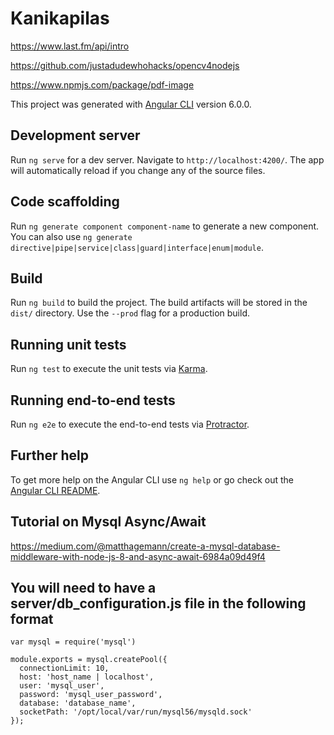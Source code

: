 # Kanikapilas

https://www.last.fm/api/intro

https://github.com/justadudewhohacks/opencv4nodejs

https://www.npmjs.com/package/pdf-image

This project was generated with [Angular CLI](https://github.com/angular/angular-cli) version 6.0.0.

## Development server

Run `ng serve` for a dev server. Navigate to `http://localhost:4200/`. The app will automatically reload if you change any of the source files.

## Code scaffolding

Run `ng generate component component-name` to generate a new component. You can also use `ng generate directive|pipe|service|class|guard|interface|enum|module`.

## Build

Run `ng build` to build the project. The build artifacts will be stored in the `dist/` directory. Use the `--prod` flag for a production build.

## Running unit tests

Run `ng test` to execute the unit tests via [Karma](https://karma-runner.github.io).

## Running end-to-end tests

Run `ng e2e` to execute the end-to-end tests via [Protractor](http://www.protractortest.org/).

## Further help

To get more help on the Angular CLI use `ng help` or go check out the [Angular CLI README](https://github.com/angular/angular-cli/blob/master/README.md).

## Tutorial on Mysql Async/Await

https://medium.com/@matthagemann/create-a-mysql-database-middleware-with-node-js-8-and-async-await-6984a09d49f4

## You will need to have a server/db_configuration.js file in the following format

```
var mysql = require('mysql')

module.exports = mysql.createPool({
  connectionLimit: 10,
  host: 'host_name | localhost',
  user: 'mysql_user',
  password: 'mysql_user_password',
  database: 'database_name',
  socketPath: '/opt/local/var/run/mysql56/mysqld.sock'
});
```

